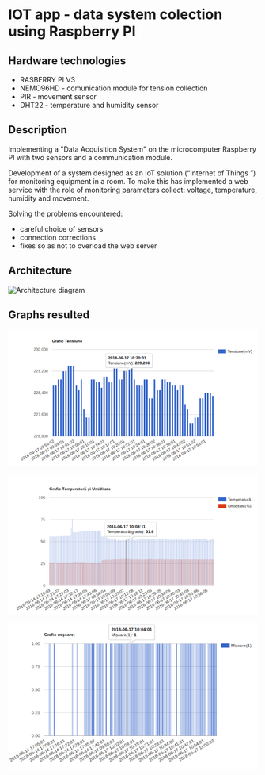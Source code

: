 IOT app - data system colection using Raspberry PI
=========

Hardware technologies
---------------

- RASBERRY PI V3
- NEMO96HD - comunication module for tension collection
- PIR - movement sensor
- DHT22 - temperature and humidity sensor


## Description

Implementing a "Data Acquisition System" on the microcomputer Raspberry PI with two sensors and a communication module.

Development of a system designed as an IoT solution (“Internet of Things ”) for monitoring equipment in a room. To make this has implemented a web service with the role of monitoring parameters collect: voltage, temperature, humidity and movement.

Solving the problems encountered:
- careful choice of sensors
- connection corrections
- fixes so as not to overload the web server

Architecture
-----

![Architecture diagram](architecture.jpg)


Graphs resulted
-----

![Graph1](graph1.png)

![Graph2](graph2.png)

![Graph3](graph3.png)